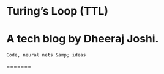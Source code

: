# Turing’s Loop (TTL)
A tech blog by Dheeraj Joshi.
=======
```
Code, neural nets &amp; ideas
```
=======
